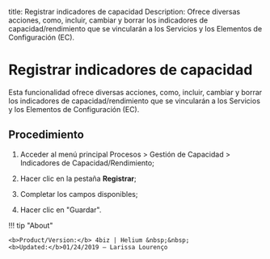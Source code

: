 title:  Registrar indicadores de capacidad
Description: Ofrece diversas acciones, como, incluir, cambiar y borrar los indicadores de capacidad/rendimiento que se vincularán a los Servicios y los Elementos de Configuración (EC).
# Registrar indicadores de capacidad

Esta funcionalidad ofrece diversas acciones, como, incluir, cambiar y borrar los indicadores de capacidad/rendimiento que se vincularán a los Servicios y los Elementos de Configuración (EC).

Procedimiento
-------------

1.  Acceder al menú principal Procesos \> Gestión de Capacidad \> Indicadores de
    Capacidad/Rendimiento;

2.  Hacer clic en la pestaña **Registrar**;

3.  Completar los campos disponibles;

4.  Hacer clic en "Guardar".

!!! tip "About"

    <b>Product/Version:</b> 4biz | Helium &nbsp;&nbsp;
    <b>Updated:</b>01/24/2019 – Larissa Lourenço
